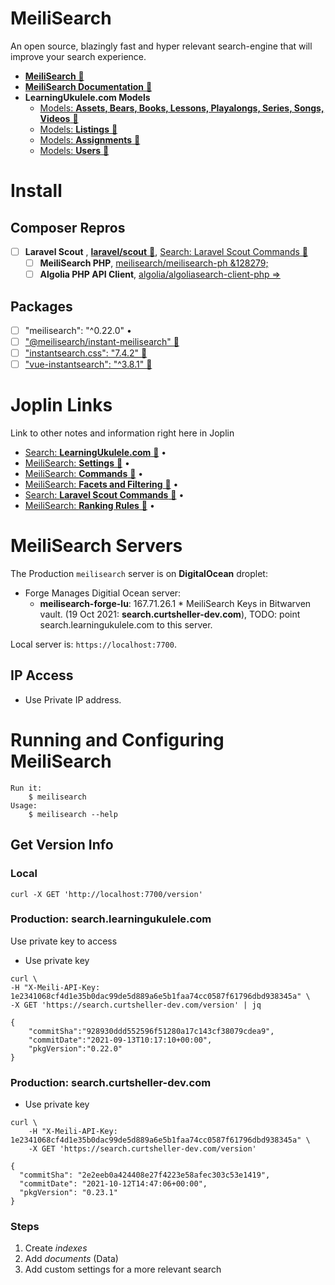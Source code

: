 # MeiliSearch

An open source, blazingly fast and hyper relevant search-engine that will improve your search experience.

- [**MeiliSearch** &#128279;](https://meilisearch.com/)
- [**MeiliSearch Documentation** &#128279;](https://docs.meilisearch.com/)
- **LearningUkulele.com Models**
	- [Models: **Assets, Bears, Books, Lessons, Playalongs, Series, Songs, Videos** &#128279;](../../Dev/MeiliSearch/Models_%20Assets,%20Bears,%20Books,%20Lessons,%20Playalongs,.md)
	- [Models: **Listings** &#128279;](../../Dev/MeiliSearch/Models_%20Listings.md)
	- [Models: **Assignments** &#128279;](../../Dev/MeiliSearch/Models_%20Assignments.md)
	- [Models: **Users** &#128279;](../../Dev/MeiliSearch/Models_%20Users.md)

# Install
## Composer Repros
- [ ] **Laravel Scout** , [**laravel/scout** &#128279;](https://github.com/laravel/scout), [Search: Laravel Scout Commands &#128279;](../../Dev/MeiliSearch/Search_%20Laravel%20Scout%20Commands.md)
	- [ ] **MeiliSearch PHP**, [meilisearch/meilisearch-ph &128279;](https://github.com/meilisearch/meilisearch-php)
	- [ ] **Algolia PHP API Client**, [algolia/algoliasearch-client-php ⇒](https://github.com/algolia/algoliasearch-client-php)

## Packages
- [ ] "meilisearch": "^0.22.0" •
- [ ] ["@meilisearch/instant-meilisearch" &#128279;](https://github.com/meilisearch/instant-meilisearch)
- [ ] ["instantsearch.css": "7.4.2" &#128279;](https://github.com/algolia/instantsearch-specs)
- [ ] ["vue-instantsearch": "^3.8.1" &#128279;](https://github.com/algolia/vue-instantsearch)

# Joplin Links
Link to other notes and information right here in Joplin
- [Search: **LearningUkulele.com** &#128279;](../../Dev/MeiliSearch/Search_%20Scout,%20LearningUkulele.com.md) •
- [MeiliSearch: **Settings** &#128279;](../../Dev/MeiliSearch/MeiliSearch_%20Settings.md) •
- [MeiliSearch: **Commands** &#128279;](:/4b726f8d18964877a2cdd32530ea280b) •
- [MeiliSearch: **Facets and Filtering** &#128279;](../../Dev/MeiliSearch/MeiliSearch_%20Facets%20and%20Filtering.md) •
- [Search: **Laravel Scout Commands** &#128279;](../../Dev/MeiliSearch/Search_%20Laravel%20Scout%20Commands.md) •
- [MeiliSearch: **Ranking Rules** &#128279;](../../Dev/MeiliSearch/MeiliSearch_%20Ranking%20Rules.md) •

# MeiliSearch Servers
The Production `meilisearch` server is on **DigitalOcean** droplet:
- Forge Manages Digitial Ocean server:
	- **meilisearch-forge-lu**: 167.71.26.1 * MeiliSearch Keys in Bitwarven vault. (19 Oct 2021: **search.curtsheller-dev.com**), TODO: point search.learningukulele.com to this server.

Local server is: `https://localhost:7700`.

## IP Access
- Use Private IP address.

# Running and Configuring MeiliSearch
```
Run it:
    $ meilisearch
Usage:
    $ meilisearch --help
```
## Get Version Info

### Local
```
curl -X GET 'http://localhost:7700/version'
```

### Production: search.learningukulele.com

Use private key to access
- Use private key
```
curl \
-H "X-Meili-API-Key: 1e2341068cf4d1e35b0dac99de5d889a6e5b1faa74cc0587f61796dbd938345a" \
-X GET 'https://search.curtsheller-dev.com/version' | jq
```

```
{
	"commitSha":"928930ddd552596f51280a17c143cf38079cdea9",
	"commitDate":"2021-09-13T10:17:10+00:00",
	"pkgVersion":"0.22.0"
}
```

### Production: search.curtsheller-dev.com
- Use private key
```
curl \
	-H "X-Meili-API-Key: 1e2341068cf4d1e35b0dac99de5d889a6e5b1faa74cc0587f61796dbd938345a" \
	-X GET 'https://search.curtsheller-dev.com/version'
```

```
{
  "commitSha": "2e2eeb0a424408e27f4223e58afec303c53e1419",
  "commitDate": "2021-10-12T14:47:06+00:00",
  "pkgVersion": "0.23.1"
}
```

### Steps
1. Create *indexes*
2. Add *documents* (Data)
3. Add custom settings for a more relevant search